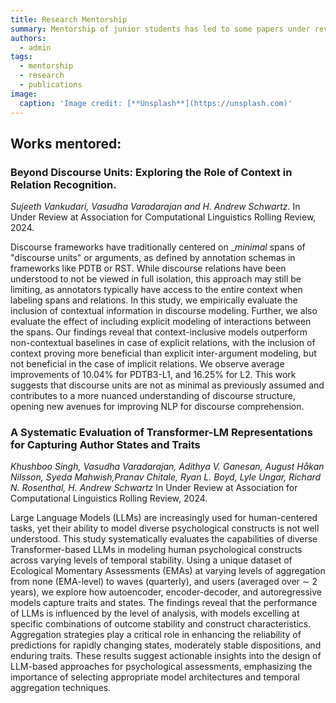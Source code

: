 ```yaml
---
title: Research Mentorship
summary: Mentorship of junior students has led to some papers under review at prestigious venues like ACL.
authors:
  - admin
tags:
  - mentorship
  - research
  - publications
image:
  caption: 'Image credit: [**Unsplash**](https://unsplash.com)'
---
```



## Works mentored:

### Beyond Discourse Units: Exploring the Role of Context in Relation Recognition. 
*Sujeeth Vankudari, Vasudha Varadarajan and H. Andrew Schwartz.*
In Under Review at Association for Computational Linguistics Rolling Review, 2024.

Discourse frameworks have traditionally centered on __minimal_ spans of "discourse units" or arguments, as defined by annotation schemas in frameworks like PDTB or RST. While discourse relations have been understood to not be viewed in full isolation, this approach may still be limiting, as annotators typically have access to the entire context when labeling spans and relations. In this study, we empirically evaluate the inclusion of contextual information in discourse modeling. Further, we also evaluate the effect of including explicit modeling of interactions between the spans. Our findings reveal that context-inclusive models outperform non-contextual baselines in case of explicit relations, with the inclusion of context proving more beneficial than explicit inter-argument modeling, but not beneficial in the case of implicit relations. We observe average improvements of 10.04% for PDTB3-L1, and 16.25% for L2. 
This work suggests that discourse units are not as minimal as previously assumed and contributes to a more nuanced understanding of discourse structure, opening new avenues for improving NLP for discourse comprehension.

### A Systematic Evaluation of Transformer-LM Representations for Capturing Author States and Traits 
*Khushboo Singh, Vasudha Varadarajan, Adithya V. Ganesan, August Håkan Nilsson, Syeda Mahwish,Pranav Chitale, Ryan L. Boyd, Lyle Ungar, Richard N. Rosenthal, H. Andrew Schwartz*
In Under Review at Association for Computational Linguistics Rolling Review, 2024.

Large Language Models (LLMs) are increasingly used for human-centered tasks, yet their ability to model diverse psychological constructs is not well understood. This study systematically evaluates the capabilities of diverse Transformer-based LLMs in modeling human psychological constructs across varying levels of temporal stability. Using a unique dataset of Ecological Momentary Assessments (EMAs) at varying levels of aggregation from none (EMA-level) to waves (quarterly), and users (averaged over ∼ 2 years), we explore how autoencoder, encoder-decoder, and autoregressive models capture traits and states. The findings reveal that the performance of LLMs is influenced by the level of analysis, with models excelling at specific combinations of outcome stability and construct characteristics. Aggregation strategies play a critical role in enhancing the reliability of predictions for rapidly changing states, moderately stable dispositions, and enduring traits. These results suggest actionable insights into the design of LLM-based approaches for psychological assessments, emphasizing the importance of selecting appropriate model architectures and temporal aggregation techniques.


